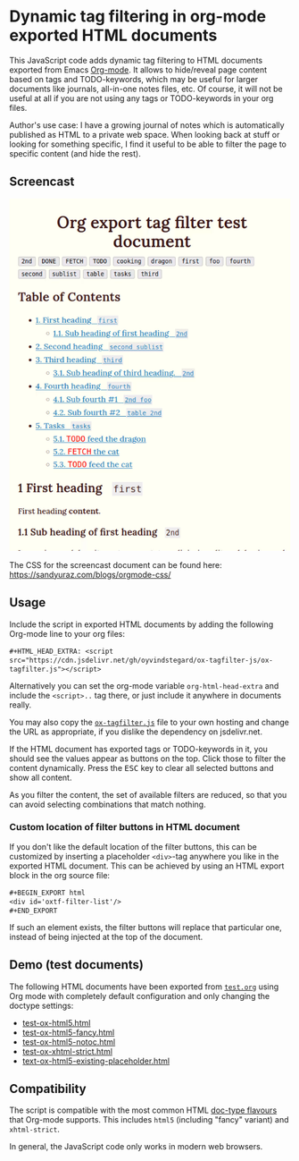 # Dynamic tag filtering in org-mode exported HTML documents

This JavaScript code adds dynamic tag filtering to HTML documents exported from
Emacs [Org-mode](https://orgmode.org/). It allows to hide/reveal page content
based on tags and TODO-keywords, which may be useful for larger documents like
journals, all-in-one notes files, etc. Of course, it will not be useful at all
if you are not using any tags or TODO-keywords in your org files.

Author's use case: I have a growing journal of notes which is automatically
published as HTML to a private web space. When looking back at stuff or looking
for something specific, I find it useful to be able to filter the page to
specific content (and hide the rest).

## Screencast

<p align="center"><img src="screencast.gif?raw=true" alt="Screencast"/></p>

The CSS for the screencast document can be found here:
https://sandyuraz.com/blogs/orgmode-css/

## Usage

Include the script in exported HTML documents by adding the following Org-mode
line to your org files:

    #+HTML_HEAD_EXTRA: <script src="https://cdn.jsdelivr.net/gh/oyvindstegard/ox-tagfilter-js/ox-tagfilter.js"></script>

Alternatively you can set the org-mode variable `org-html-head-extra` and
include the `<script>..` tag there, or just include it anywhere in documents
really.

You may also copy the [`ox-tagfilter.js`](ox-tagfilter.js) file to your own
hosting and change the URL as appropriate, if you dislike the dependency on
jsdelivr.net.

If the HTML document has exported tags or TODO-keywords in it, you should see
the values appear as buttons on the top. Click those to filter the content
dynamically. Press the <kbd>ESC</kbd> key to clear all selected buttons and show
all content.

As you filter the content, the set of available filters are reduced, so that you
can avoid selecting combinations that match nothing.

### Custom location of filter buttons in HTML document

If you don't like the default location of the filter buttons, this can be
customized by inserting a placeholder `<div>`-tag anywhere you like in the
exported HTML document. This can be achieved by using an HTML export block in
the org source file:

    #+BEGIN_EXPORT html
    <div id='oxtf-filter-list'/>
    #+END_EXPORT

If such an element exists, the filter buttons will replace that particular one,
instead of being injected at the top of the document.

## Demo (test documents)

The following HTML documents have been exported from [`test.org`](test.org)
using Org mode with completely default configuration and only changing the
doctype settings:

- [test-ox-html5.html](https://htmlpreview.github.io/?https://github.com/oyvindstegard/ox-tagfilter-js/blob/main/test-ox-html5.html)
- [test-ox-html5-fancy.html](https://htmlpreview.github.io/?https://github.com/oyvindstegard/ox-tagfilter-js/blob/main/test-ox-html5-fancy.html)
- [test-ox-html5-notoc.html](https://htmlpreview.github.io/?https://github.com/oyvindstegard/ox-tagfilter-js/blob/main/test-ox-html5-notoc.html)
- [test-ox-xhtml-strict.html](https://htmlpreview.github.io/?https://github.com/oyvindstegard/ox-tagfilter-js/blob/main/test-ox-xhtml-strict.html)
- [text-ox-html5-existing-placeholder.html](https://htmlpreview.github.io/?https://github.com/oyvindstegard/ox-tagfilter-js/blob/main/text-ox-html5-existing-placeholder.html)

## Compatibility

The script is compatible with the most common HTML [doc-type
flavours](https://orgmode.org/manual/HTML-doctypes.html) that Org-mode supports.
This includes `html5` (including "fancy" variant) and `xhtml-strict`.

In general, the JavaScript code only works in modern web browsers.
